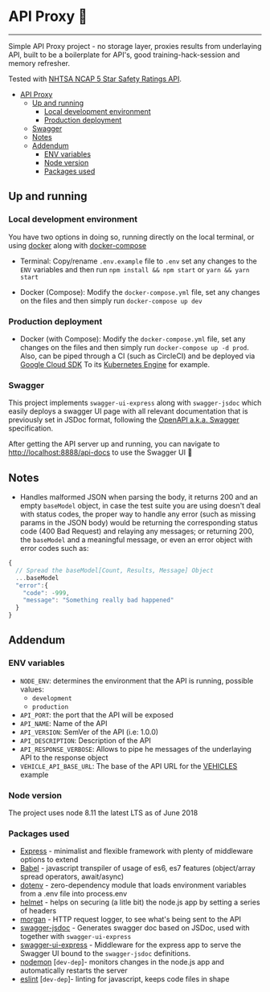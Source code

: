 # API Proxy 🚀

---

Simple API Proxy project - no storage layer, proxies results from underlaying API, built to be a boilerplate for API's, good training-hack-session and memory refresher.

Tested with [NHTSA NCAP 5 Star Safety Ratings API](https://one.nhtsa.gov/webapi/Default.aspx?SafetyRatings/API/5).

- [API Proxy](#api-proxy)
  - [Up and running](#up-and-running)
    - [Local development environment](#local-development-environment)
    - [Production deployment](#production-deployment)
  - [Swagger](#swagger)
  - [Notes](#notes)
  - [Addendum](#addendum)
    - [ENV variables](#env-variables)
    - [Node version](#node-version)
    - [Packages used](#packages-used)

## Up and running

### Local development environment

You have two options in doing so, running directly on the local terminal, or using [docker](https://docs.docker.com/install/) along with [docker-compose](https://docs.docker.com/compose/install/)

- Terminal: Copy/rename `.env.example` file to `.env` set any changes to the `ENV` variables and then run `npm install && npm start` or `yarn && yarn start`

- Docker (Compose): Modify the `docker-compose.yml` file, set any changes on the files and then simply run `docker-compose up dev`

### Production deployment

- Docker (with Compose): Modify the `docker-compose.yml` file, set any changes on the files and then simply run `docker-compose up -d prod`. Also, can be piped through a CI (such as CircleCI) and be deployed via [Google Cloud SDK](https://cloud.google.com) To its [Kubernetes Engine](https://cloud.google.com/kubernetes-engine/) for example.

### Swagger

This project implements `swagger-ui-express` along with `swagger-jsdoc` which easily deploys a swagger UI page with all relevant documentation that is previously set in JSDoc format, following the [OpenAPI a.k.a. Swagger](https://swagger.io/docs/specification) specification.

After getting the API server up and running, you can navigate to [http://localhost:8888/api-docs](http://localhost:8888/api-docs) to use the Swagger UI :rocket:

## Notes

- Handles malformed JSON when parsing the body, it returns 200 and an empty `baseModel` object, in case the test suite you are using doesn't deal with status codes, the proper way to handle any error (such as missing params in the JSON body) would be returning the corresponding status code (400 Bad Request) and relaying any messages; or returning 200, the `baseModel` and a meaningful message, or even an error object with error codes such as:

```javascript
{
  // Spread the baseModel[Count, Results, Message] Object
  ...baseModel
  "error":{
    "code": -999,
    "message": "Something really bad happened"
  }
}
```

## Addendum

### ENV variables

- `NODE_ENV`: determines the environment that the API is running, possible values:
  - `development`
  - `production`
- `API_PORT`: the port that the API will be exposed
- `API_NAME`: Name of the API
- `API_VERSION`: SemVer of the API (i.e: 1.0.0)
- `API_DESCRIPTION`: Description of the API
- `API_RESPONSE_VERBOSE`: Allows to pipe he messages of the underlaying API to the response object
- `VEHICLE_API_BASE_URL`: The base of the API URL for the [VEHICLES](https://one.nhtsa.gov/webapi/api/SafetyRatings) example

### Node version

The project uses node 8.11 the latest LTS as of June 2018

### Packages used

- [Express](http://expressjs.com) - minimalist and flexible framework with plenty of middleware options to extend
- [Babel](http://babeljs.io) - javascript transpiler of usage of es6, es7 features (object/array spread operators, await/async)
- [dotenv](https://github.com/motdotla/dotenv) - zero-dependency module that loads environment variables from a .env file into process.env
- [helmet](https://helmetjs.github.io) - helps on securing (a litle bit) the node.js app by setting a series of headers
- [morgan](https://github.com/expressjs/morgan) - HTTP request logger, to see what's being sent to the API
- [swagger-jsdoc](https://github.com/Surnet/swagger-jsdoc) - Generates swagger doc based on JSDoc, used with together with `swagger-ui-express`
- [swagger-ui-express](https://github.com/scottie1984/swagger-ui-express) - Middleware for the express app to serve the Swagger UI bound to the `swagger-jsdoc` definitions.
- [nodemon](https://helmetjs.github.io) [`dev-dep`]- monitors changes in the node.js app and automatically restarts the server
- [eslint](https://eslint.org/) [`dev-dep`]- linting for javascript, keeps code files in shape
